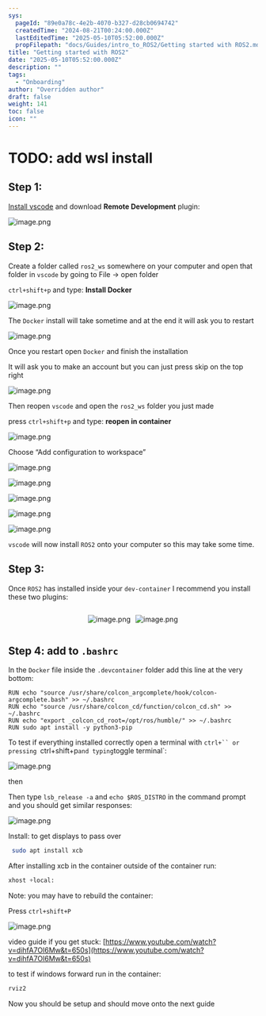 ```yaml
---
sys:
  pageId: "89e0a78c-4e2b-4070-b327-d28cb0694742"
  createdTime: "2024-08-21T00:24:00.000Z"
  lastEditedTime: "2025-05-10T05:52:00.000Z"
  propFilepath: "docs/Guides/intro_to_ROS2/Getting started with ROS2.md"
title: "Getting started with ROS2"
date: "2025-05-10T05:52:00.000Z"
description: ""
tags:
  - "Onboarding"
author: "Overridden author"
draft: false
weight: 141
toc: false
icon: ""
---
```


# TODO: add wsl install

## Step 1:

[Install vscode](https://code.visualstudio.com/download) and download **Remote Development** plugin:

![image.png](https://prod-files-secure.s3.us-west-2.amazonaws.com/d518164a-d88e-44d1-a4ee-3adb3bd8bce0/efb52993-1881-4a40-b95e-6f020334f022/image.png?X-Amz-Algorithm=AWS4-HMAC-SHA256&X-Amz-Content-Sha256=UNSIGNED-PAYLOAD&X-Amz-Credential=ASIAZI2LB4666AYUXH73%2F20250521%2Fus-west-2%2Fs3%2Faws4_request&X-Amz-Date=20250521T190728Z&X-Amz-Expires=3600&X-Amz-Security-Token=IQoJb3JpZ2luX2VjEAsaCXVzLXdlc3QtMiJHMEUCIQDVzVerWhtXM%2FOGrY7HemyKVaPIztjIWIgYH629PxowwwIgWmkLF6yhHbnjCW31sgTPOL0R%2FYrolU5pga7A0kFERvAqiAQIxP%2F%2F%2F%2F%2F%2F%2F%2F%2F%2FARAAGgw2Mzc0MjMxODM4MDUiDHoayd2ZRcvBG9tHnircA%2BeEe%2Ba2gyJLAbqNf72KGN7c766iHX4DXZLZT5FQ90c07LmBLKgrpK5zuwiQQXExYzPqC7mP7yg%2FAMyY%2Bnj77IR0UCyb%2B6uhMwlW0TCJXmGeqAX6dg9xCkcUDg1jfKqQUiWnulPlx3qUH3DI%2B5Su50KIerNwl9LSO3G8FWtyokyREoUC6fc7llfQTUR5uckLYlhYPqOYWYPANMG6higzYJ%2FaDKseRkC8IflYpOmjOEUovmLJBqfNfCsD6%2FXjCIxDtLF%2B00L2fTxKRgbNXR8RKYWiCB4i%2Bi0%2FGSMIcHUWqhfsnaryjBBREJEiGCB3MCiVw196gMsSiOo7G7JsNWXfCu6suYJjBqo0jL1yDCyralD2MlOJq26OvkXN%2FR8ZPpHul9qo1pDcGFKKe2W0QtWGgoGpsHKSN2uN8x9NmWKR17fPhBbUoJwZ8eBD8QyErasF1piYqjoRoh7IAgTZdRV9R0cgO1uRZ4bDAmjTB4S90bazDS%2BC9HvRPUp4gilUSRVTb%2FvgVZsWmaS6VTLsI7qzet5tYMXSrOzehU3gz7f%2F558aTI8n2z2Qo1LF%2F6j4ybo2p%2FCG1DassM0xoc4YsNDoOCnEQqrKA5JMFWu88qdoRIamd3ScE3T%2BA7fGbCd6MMDAuMEGOqUBHzZqRS9q5nRIwuHTFi9YO%2FswOnJY35g0NC2tyWt1ITABEFq6sBtnvqMTmUgivj%2BzelyqhtH66ukkd4AZqQKqD6IWCmWiVIk4GY9%2BSmdZP1W2RRpUHhsl%2B6S5PBZrzteZSkba3rBd8wYh4nydnEYZzNyQHCLcLKoRGpkE%2FcTyDiuGeHfHdb8GpJm%2FQ3T5AlAwdqEOmKRiJmqelQKUSjToH9Nd2czf&X-Amz-Signature=e133056009ceb1b416e92d25826fa166e68e866cd6dbafd324870ebe1da3fff9&X-Amz-SignedHeaders=host&x-id=GetObject)

## Step 2:

Create a folder called `ros2_ws` somewhere on your computer and open that folder in `vscode` by going to File → open folder 

`ctrl+shift+p` and type: **Install Docker**

![image.png](https://prod-files-secure.s3.us-west-2.amazonaws.com/d518164a-d88e-44d1-a4ee-3adb3bd8bce0/2269dc0e-1cd5-47ff-bceb-c04ad9b2eab0/image.png?X-Amz-Algorithm=AWS4-HMAC-SHA256&X-Amz-Content-Sha256=UNSIGNED-PAYLOAD&X-Amz-Credential=ASIAZI2LB4666AYUXH73%2F20250521%2Fus-west-2%2Fs3%2Faws4_request&X-Amz-Date=20250521T190728Z&X-Amz-Expires=3600&X-Amz-Security-Token=IQoJb3JpZ2luX2VjEAsaCXVzLXdlc3QtMiJHMEUCIQDVzVerWhtXM%2FOGrY7HemyKVaPIztjIWIgYH629PxowwwIgWmkLF6yhHbnjCW31sgTPOL0R%2FYrolU5pga7A0kFERvAqiAQIxP%2F%2F%2F%2F%2F%2F%2F%2F%2F%2FARAAGgw2Mzc0MjMxODM4MDUiDHoayd2ZRcvBG9tHnircA%2BeEe%2Ba2gyJLAbqNf72KGN7c766iHX4DXZLZT5FQ90c07LmBLKgrpK5zuwiQQXExYzPqC7mP7yg%2FAMyY%2Bnj77IR0UCyb%2B6uhMwlW0TCJXmGeqAX6dg9xCkcUDg1jfKqQUiWnulPlx3qUH3DI%2B5Su50KIerNwl9LSO3G8FWtyokyREoUC6fc7llfQTUR5uckLYlhYPqOYWYPANMG6higzYJ%2FaDKseRkC8IflYpOmjOEUovmLJBqfNfCsD6%2FXjCIxDtLF%2B00L2fTxKRgbNXR8RKYWiCB4i%2Bi0%2FGSMIcHUWqhfsnaryjBBREJEiGCB3MCiVw196gMsSiOo7G7JsNWXfCu6suYJjBqo0jL1yDCyralD2MlOJq26OvkXN%2FR8ZPpHul9qo1pDcGFKKe2W0QtWGgoGpsHKSN2uN8x9NmWKR17fPhBbUoJwZ8eBD8QyErasF1piYqjoRoh7IAgTZdRV9R0cgO1uRZ4bDAmjTB4S90bazDS%2BC9HvRPUp4gilUSRVTb%2FvgVZsWmaS6VTLsI7qzet5tYMXSrOzehU3gz7f%2F558aTI8n2z2Qo1LF%2F6j4ybo2p%2FCG1DassM0xoc4YsNDoOCnEQqrKA5JMFWu88qdoRIamd3ScE3T%2BA7fGbCd6MMDAuMEGOqUBHzZqRS9q5nRIwuHTFi9YO%2FswOnJY35g0NC2tyWt1ITABEFq6sBtnvqMTmUgivj%2BzelyqhtH66ukkd4AZqQKqD6IWCmWiVIk4GY9%2BSmdZP1W2RRpUHhsl%2B6S5PBZrzteZSkba3rBd8wYh4nydnEYZzNyQHCLcLKoRGpkE%2FcTyDiuGeHfHdb8GpJm%2FQ3T5AlAwdqEOmKRiJmqelQKUSjToH9Nd2czf&X-Amz-Signature=360c2b28296cc2b8ed7f2b1a095b23be3a39aede60498eae20cc527405bcd06c&X-Amz-SignedHeaders=host&x-id=GetObject)

The `Docker` install will take sometime and at the end it will ask you to restart

![image.png](https://prod-files-secure.s3.us-west-2.amazonaws.com/d518164a-d88e-44d1-a4ee-3adb3bd8bce0/ed233f78-be33-4b1f-b89c-9c346c0e961e/image.png?X-Amz-Algorithm=AWS4-HMAC-SHA256&X-Amz-Content-Sha256=UNSIGNED-PAYLOAD&X-Amz-Credential=ASIAZI2LB4666AYUXH73%2F20250521%2Fus-west-2%2Fs3%2Faws4_request&X-Amz-Date=20250521T190728Z&X-Amz-Expires=3600&X-Amz-Security-Token=IQoJb3JpZ2luX2VjEAsaCXVzLXdlc3QtMiJHMEUCIQDVzVerWhtXM%2FOGrY7HemyKVaPIztjIWIgYH629PxowwwIgWmkLF6yhHbnjCW31sgTPOL0R%2FYrolU5pga7A0kFERvAqiAQIxP%2F%2F%2F%2F%2F%2F%2F%2F%2F%2FARAAGgw2Mzc0MjMxODM4MDUiDHoayd2ZRcvBG9tHnircA%2BeEe%2Ba2gyJLAbqNf72KGN7c766iHX4DXZLZT5FQ90c07LmBLKgrpK5zuwiQQXExYzPqC7mP7yg%2FAMyY%2Bnj77IR0UCyb%2B6uhMwlW0TCJXmGeqAX6dg9xCkcUDg1jfKqQUiWnulPlx3qUH3DI%2B5Su50KIerNwl9LSO3G8FWtyokyREoUC6fc7llfQTUR5uckLYlhYPqOYWYPANMG6higzYJ%2FaDKseRkC8IflYpOmjOEUovmLJBqfNfCsD6%2FXjCIxDtLF%2B00L2fTxKRgbNXR8RKYWiCB4i%2Bi0%2FGSMIcHUWqhfsnaryjBBREJEiGCB3MCiVw196gMsSiOo7G7JsNWXfCu6suYJjBqo0jL1yDCyralD2MlOJq26OvkXN%2FR8ZPpHul9qo1pDcGFKKe2W0QtWGgoGpsHKSN2uN8x9NmWKR17fPhBbUoJwZ8eBD8QyErasF1piYqjoRoh7IAgTZdRV9R0cgO1uRZ4bDAmjTB4S90bazDS%2BC9HvRPUp4gilUSRVTb%2FvgVZsWmaS6VTLsI7qzet5tYMXSrOzehU3gz7f%2F558aTI8n2z2Qo1LF%2F6j4ybo2p%2FCG1DassM0xoc4YsNDoOCnEQqrKA5JMFWu88qdoRIamd3ScE3T%2BA7fGbCd6MMDAuMEGOqUBHzZqRS9q5nRIwuHTFi9YO%2FswOnJY35g0NC2tyWt1ITABEFq6sBtnvqMTmUgivj%2BzelyqhtH66ukkd4AZqQKqD6IWCmWiVIk4GY9%2BSmdZP1W2RRpUHhsl%2B6S5PBZrzteZSkba3rBd8wYh4nydnEYZzNyQHCLcLKoRGpkE%2FcTyDiuGeHfHdb8GpJm%2FQ3T5AlAwdqEOmKRiJmqelQKUSjToH9Nd2czf&X-Amz-Signature=ebc89b3c91c66c6091ff06d580177e8ca1e49ca32455b4bd751751963c9ec01c&X-Amz-SignedHeaders=host&x-id=GetObject)

Once you restart open `Docker` and finish the installation

It will ask you to make an account but you can just press skip on the top right

![image.png](https://prod-files-secure.s3.us-west-2.amazonaws.com/d518164a-d88e-44d1-a4ee-3adb3bd8bce0/21010ad9-1659-4fd9-9f59-9932a09b2a3d/image.png?X-Amz-Algorithm=AWS4-HMAC-SHA256&X-Amz-Content-Sha256=UNSIGNED-PAYLOAD&X-Amz-Credential=ASIAZI2LB4666AYUXH73%2F20250521%2Fus-west-2%2Fs3%2Faws4_request&X-Amz-Date=20250521T190728Z&X-Amz-Expires=3600&X-Amz-Security-Token=IQoJb3JpZ2luX2VjEAsaCXVzLXdlc3QtMiJHMEUCIQDVzVerWhtXM%2FOGrY7HemyKVaPIztjIWIgYH629PxowwwIgWmkLF6yhHbnjCW31sgTPOL0R%2FYrolU5pga7A0kFERvAqiAQIxP%2F%2F%2F%2F%2F%2F%2F%2F%2F%2FARAAGgw2Mzc0MjMxODM4MDUiDHoayd2ZRcvBG9tHnircA%2BeEe%2Ba2gyJLAbqNf72KGN7c766iHX4DXZLZT5FQ90c07LmBLKgrpK5zuwiQQXExYzPqC7mP7yg%2FAMyY%2Bnj77IR0UCyb%2B6uhMwlW0TCJXmGeqAX6dg9xCkcUDg1jfKqQUiWnulPlx3qUH3DI%2B5Su50KIerNwl9LSO3G8FWtyokyREoUC6fc7llfQTUR5uckLYlhYPqOYWYPANMG6higzYJ%2FaDKseRkC8IflYpOmjOEUovmLJBqfNfCsD6%2FXjCIxDtLF%2B00L2fTxKRgbNXR8RKYWiCB4i%2Bi0%2FGSMIcHUWqhfsnaryjBBREJEiGCB3MCiVw196gMsSiOo7G7JsNWXfCu6suYJjBqo0jL1yDCyralD2MlOJq26OvkXN%2FR8ZPpHul9qo1pDcGFKKe2W0QtWGgoGpsHKSN2uN8x9NmWKR17fPhBbUoJwZ8eBD8QyErasF1piYqjoRoh7IAgTZdRV9R0cgO1uRZ4bDAmjTB4S90bazDS%2BC9HvRPUp4gilUSRVTb%2FvgVZsWmaS6VTLsI7qzet5tYMXSrOzehU3gz7f%2F558aTI8n2z2Qo1LF%2F6j4ybo2p%2FCG1DassM0xoc4YsNDoOCnEQqrKA5JMFWu88qdoRIamd3ScE3T%2BA7fGbCd6MMDAuMEGOqUBHzZqRS9q5nRIwuHTFi9YO%2FswOnJY35g0NC2tyWt1ITABEFq6sBtnvqMTmUgivj%2BzelyqhtH66ukkd4AZqQKqD6IWCmWiVIk4GY9%2BSmdZP1W2RRpUHhsl%2B6S5PBZrzteZSkba3rBd8wYh4nydnEYZzNyQHCLcLKoRGpkE%2FcTyDiuGeHfHdb8GpJm%2FQ3T5AlAwdqEOmKRiJmqelQKUSjToH9Nd2czf&X-Amz-Signature=6ac34b88b5846cb7ae071832bd55489782672fb8495d6d29d951df141aae6353&X-Amz-SignedHeaders=host&x-id=GetObject)

Then reopen `vscode` and open the `ros2_ws` folder you just made

press `ctrl+shift+p` and type: **reopen in container**

![image.png](https://prod-files-secure.s3.us-west-2.amazonaws.com/d518164a-d88e-44d1-a4ee-3adb3bd8bce0/4e93b8c2-41ad-488c-8095-c74205196118/image.png?X-Amz-Algorithm=AWS4-HMAC-SHA256&X-Amz-Content-Sha256=UNSIGNED-PAYLOAD&X-Amz-Credential=ASIAZI2LB4666AYUXH73%2F20250521%2Fus-west-2%2Fs3%2Faws4_request&X-Amz-Date=20250521T190728Z&X-Amz-Expires=3600&X-Amz-Security-Token=IQoJb3JpZ2luX2VjEAsaCXVzLXdlc3QtMiJHMEUCIQDVzVerWhtXM%2FOGrY7HemyKVaPIztjIWIgYH629PxowwwIgWmkLF6yhHbnjCW31sgTPOL0R%2FYrolU5pga7A0kFERvAqiAQIxP%2F%2F%2F%2F%2F%2F%2F%2F%2F%2FARAAGgw2Mzc0MjMxODM4MDUiDHoayd2ZRcvBG9tHnircA%2BeEe%2Ba2gyJLAbqNf72KGN7c766iHX4DXZLZT5FQ90c07LmBLKgrpK5zuwiQQXExYzPqC7mP7yg%2FAMyY%2Bnj77IR0UCyb%2B6uhMwlW0TCJXmGeqAX6dg9xCkcUDg1jfKqQUiWnulPlx3qUH3DI%2B5Su50KIerNwl9LSO3G8FWtyokyREoUC6fc7llfQTUR5uckLYlhYPqOYWYPANMG6higzYJ%2FaDKseRkC8IflYpOmjOEUovmLJBqfNfCsD6%2FXjCIxDtLF%2B00L2fTxKRgbNXR8RKYWiCB4i%2Bi0%2FGSMIcHUWqhfsnaryjBBREJEiGCB3MCiVw196gMsSiOo7G7JsNWXfCu6suYJjBqo0jL1yDCyralD2MlOJq26OvkXN%2FR8ZPpHul9qo1pDcGFKKe2W0QtWGgoGpsHKSN2uN8x9NmWKR17fPhBbUoJwZ8eBD8QyErasF1piYqjoRoh7IAgTZdRV9R0cgO1uRZ4bDAmjTB4S90bazDS%2BC9HvRPUp4gilUSRVTb%2FvgVZsWmaS6VTLsI7qzet5tYMXSrOzehU3gz7f%2F558aTI8n2z2Qo1LF%2F6j4ybo2p%2FCG1DassM0xoc4YsNDoOCnEQqrKA5JMFWu88qdoRIamd3ScE3T%2BA7fGbCd6MMDAuMEGOqUBHzZqRS9q5nRIwuHTFi9YO%2FswOnJY35g0NC2tyWt1ITABEFq6sBtnvqMTmUgivj%2BzelyqhtH66ukkd4AZqQKqD6IWCmWiVIk4GY9%2BSmdZP1W2RRpUHhsl%2B6S5PBZrzteZSkba3rBd8wYh4nydnEYZzNyQHCLcLKoRGpkE%2FcTyDiuGeHfHdb8GpJm%2FQ3T5AlAwdqEOmKRiJmqelQKUSjToH9Nd2czf&X-Amz-Signature=ce1621a7ecb5893d5c5de2632c255c10456af7bd3f1ec0bdc1be1afd0a5c8ecf&X-Amz-SignedHeaders=host&x-id=GetObject)

Choose “Add configuration to workspace”

![image.png](https://prod-files-secure.s3.us-west-2.amazonaws.com/d518164a-d88e-44d1-a4ee-3adb3bd8bce0/9560b282-5060-4989-ba37-97e7b2c22476/image.png?X-Amz-Algorithm=AWS4-HMAC-SHA256&X-Amz-Content-Sha256=UNSIGNED-PAYLOAD&X-Amz-Credential=ASIAZI2LB4666AYUXH73%2F20250521%2Fus-west-2%2Fs3%2Faws4_request&X-Amz-Date=20250521T190728Z&X-Amz-Expires=3600&X-Amz-Security-Token=IQoJb3JpZ2luX2VjEAsaCXVzLXdlc3QtMiJHMEUCIQDVzVerWhtXM%2FOGrY7HemyKVaPIztjIWIgYH629PxowwwIgWmkLF6yhHbnjCW31sgTPOL0R%2FYrolU5pga7A0kFERvAqiAQIxP%2F%2F%2F%2F%2F%2F%2F%2F%2F%2FARAAGgw2Mzc0MjMxODM4MDUiDHoayd2ZRcvBG9tHnircA%2BeEe%2Ba2gyJLAbqNf72KGN7c766iHX4DXZLZT5FQ90c07LmBLKgrpK5zuwiQQXExYzPqC7mP7yg%2FAMyY%2Bnj77IR0UCyb%2B6uhMwlW0TCJXmGeqAX6dg9xCkcUDg1jfKqQUiWnulPlx3qUH3DI%2B5Su50KIerNwl9LSO3G8FWtyokyREoUC6fc7llfQTUR5uckLYlhYPqOYWYPANMG6higzYJ%2FaDKseRkC8IflYpOmjOEUovmLJBqfNfCsD6%2FXjCIxDtLF%2B00L2fTxKRgbNXR8RKYWiCB4i%2Bi0%2FGSMIcHUWqhfsnaryjBBREJEiGCB3MCiVw196gMsSiOo7G7JsNWXfCu6suYJjBqo0jL1yDCyralD2MlOJq26OvkXN%2FR8ZPpHul9qo1pDcGFKKe2W0QtWGgoGpsHKSN2uN8x9NmWKR17fPhBbUoJwZ8eBD8QyErasF1piYqjoRoh7IAgTZdRV9R0cgO1uRZ4bDAmjTB4S90bazDS%2BC9HvRPUp4gilUSRVTb%2FvgVZsWmaS6VTLsI7qzet5tYMXSrOzehU3gz7f%2F558aTI8n2z2Qo1LF%2F6j4ybo2p%2FCG1DassM0xoc4YsNDoOCnEQqrKA5JMFWu88qdoRIamd3ScE3T%2BA7fGbCd6MMDAuMEGOqUBHzZqRS9q5nRIwuHTFi9YO%2FswOnJY35g0NC2tyWt1ITABEFq6sBtnvqMTmUgivj%2BzelyqhtH66ukkd4AZqQKqD6IWCmWiVIk4GY9%2BSmdZP1W2RRpUHhsl%2B6S5PBZrzteZSkba3rBd8wYh4nydnEYZzNyQHCLcLKoRGpkE%2FcTyDiuGeHfHdb8GpJm%2FQ3T5AlAwdqEOmKRiJmqelQKUSjToH9Nd2czf&X-Amz-Signature=619575d7a3f7bf5b0837862723e0d32b7b4db94c36dbb52252ea3c648ecf4b5d&X-Amz-SignedHeaders=host&x-id=GetObject)

![image.png](https://prod-files-secure.s3.us-west-2.amazonaws.com/d518164a-d88e-44d1-a4ee-3adb3bd8bce0/2ee63f81-886b-48e8-a553-dc6e5eac99e4/image.png?X-Amz-Algorithm=AWS4-HMAC-SHA256&X-Amz-Content-Sha256=UNSIGNED-PAYLOAD&X-Amz-Credential=ASIAZI2LB4666AYUXH73%2F20250521%2Fus-west-2%2Fs3%2Faws4_request&X-Amz-Date=20250521T190728Z&X-Amz-Expires=3600&X-Amz-Security-Token=IQoJb3JpZ2luX2VjEAsaCXVzLXdlc3QtMiJHMEUCIQDVzVerWhtXM%2FOGrY7HemyKVaPIztjIWIgYH629PxowwwIgWmkLF6yhHbnjCW31sgTPOL0R%2FYrolU5pga7A0kFERvAqiAQIxP%2F%2F%2F%2F%2F%2F%2F%2F%2F%2FARAAGgw2Mzc0MjMxODM4MDUiDHoayd2ZRcvBG9tHnircA%2BeEe%2Ba2gyJLAbqNf72KGN7c766iHX4DXZLZT5FQ90c07LmBLKgrpK5zuwiQQXExYzPqC7mP7yg%2FAMyY%2Bnj77IR0UCyb%2B6uhMwlW0TCJXmGeqAX6dg9xCkcUDg1jfKqQUiWnulPlx3qUH3DI%2B5Su50KIerNwl9LSO3G8FWtyokyREoUC6fc7llfQTUR5uckLYlhYPqOYWYPANMG6higzYJ%2FaDKseRkC8IflYpOmjOEUovmLJBqfNfCsD6%2FXjCIxDtLF%2B00L2fTxKRgbNXR8RKYWiCB4i%2Bi0%2FGSMIcHUWqhfsnaryjBBREJEiGCB3MCiVw196gMsSiOo7G7JsNWXfCu6suYJjBqo0jL1yDCyralD2MlOJq26OvkXN%2FR8ZPpHul9qo1pDcGFKKe2W0QtWGgoGpsHKSN2uN8x9NmWKR17fPhBbUoJwZ8eBD8QyErasF1piYqjoRoh7IAgTZdRV9R0cgO1uRZ4bDAmjTB4S90bazDS%2BC9HvRPUp4gilUSRVTb%2FvgVZsWmaS6VTLsI7qzet5tYMXSrOzehU3gz7f%2F558aTI8n2z2Qo1LF%2F6j4ybo2p%2FCG1DassM0xoc4YsNDoOCnEQqrKA5JMFWu88qdoRIamd3ScE3T%2BA7fGbCd6MMDAuMEGOqUBHzZqRS9q5nRIwuHTFi9YO%2FswOnJY35g0NC2tyWt1ITABEFq6sBtnvqMTmUgivj%2BzelyqhtH66ukkd4AZqQKqD6IWCmWiVIk4GY9%2BSmdZP1W2RRpUHhsl%2B6S5PBZrzteZSkba3rBd8wYh4nydnEYZzNyQHCLcLKoRGpkE%2FcTyDiuGeHfHdb8GpJm%2FQ3T5AlAwdqEOmKRiJmqelQKUSjToH9Nd2czf&X-Amz-Signature=87b6f6f94a10ca67feb0b12750e70dffc5f786c8ec2d1045698ef7053aa3add8&X-Amz-SignedHeaders=host&x-id=GetObject)

![image.png](https://prod-files-secure.s3.us-west-2.amazonaws.com/d518164a-d88e-44d1-a4ee-3adb3bd8bce0/ae1580b2-b048-407e-aed9-b584224a7a04/image.png?X-Amz-Algorithm=AWS4-HMAC-SHA256&X-Amz-Content-Sha256=UNSIGNED-PAYLOAD&X-Amz-Credential=ASIAZI2LB4666AYUXH73%2F20250521%2Fus-west-2%2Fs3%2Faws4_request&X-Amz-Date=20250521T190728Z&X-Amz-Expires=3600&X-Amz-Security-Token=IQoJb3JpZ2luX2VjEAsaCXVzLXdlc3QtMiJHMEUCIQDVzVerWhtXM%2FOGrY7HemyKVaPIztjIWIgYH629PxowwwIgWmkLF6yhHbnjCW31sgTPOL0R%2FYrolU5pga7A0kFERvAqiAQIxP%2F%2F%2F%2F%2F%2F%2F%2F%2F%2FARAAGgw2Mzc0MjMxODM4MDUiDHoayd2ZRcvBG9tHnircA%2BeEe%2Ba2gyJLAbqNf72KGN7c766iHX4DXZLZT5FQ90c07LmBLKgrpK5zuwiQQXExYzPqC7mP7yg%2FAMyY%2Bnj77IR0UCyb%2B6uhMwlW0TCJXmGeqAX6dg9xCkcUDg1jfKqQUiWnulPlx3qUH3DI%2B5Su50KIerNwl9LSO3G8FWtyokyREoUC6fc7llfQTUR5uckLYlhYPqOYWYPANMG6higzYJ%2FaDKseRkC8IflYpOmjOEUovmLJBqfNfCsD6%2FXjCIxDtLF%2B00L2fTxKRgbNXR8RKYWiCB4i%2Bi0%2FGSMIcHUWqhfsnaryjBBREJEiGCB3MCiVw196gMsSiOo7G7JsNWXfCu6suYJjBqo0jL1yDCyralD2MlOJq26OvkXN%2FR8ZPpHul9qo1pDcGFKKe2W0QtWGgoGpsHKSN2uN8x9NmWKR17fPhBbUoJwZ8eBD8QyErasF1piYqjoRoh7IAgTZdRV9R0cgO1uRZ4bDAmjTB4S90bazDS%2BC9HvRPUp4gilUSRVTb%2FvgVZsWmaS6VTLsI7qzet5tYMXSrOzehU3gz7f%2F558aTI8n2z2Qo1LF%2F6j4ybo2p%2FCG1DassM0xoc4YsNDoOCnEQqrKA5JMFWu88qdoRIamd3ScE3T%2BA7fGbCd6MMDAuMEGOqUBHzZqRS9q5nRIwuHTFi9YO%2FswOnJY35g0NC2tyWt1ITABEFq6sBtnvqMTmUgivj%2BzelyqhtH66ukkd4AZqQKqD6IWCmWiVIk4GY9%2BSmdZP1W2RRpUHhsl%2B6S5PBZrzteZSkba3rBd8wYh4nydnEYZzNyQHCLcLKoRGpkE%2FcTyDiuGeHfHdb8GpJm%2FQ3T5AlAwdqEOmKRiJmqelQKUSjToH9Nd2czf&X-Amz-Signature=29e49cc13ccf2c9533c88ee724e96b53abb7ea39111e8bd63eb6298510d60e37&X-Amz-SignedHeaders=host&x-id=GetObject)

![image.png](https://prod-files-secure.s3.us-west-2.amazonaws.com/d518164a-d88e-44d1-a4ee-3adb3bd8bce0/53255b28-f75e-430f-b9e3-c0ac8577e42b/image.png?X-Amz-Algorithm=AWS4-HMAC-SHA256&X-Amz-Content-Sha256=UNSIGNED-PAYLOAD&X-Amz-Credential=ASIAZI2LB4666AYUXH73%2F20250521%2Fus-west-2%2Fs3%2Faws4_request&X-Amz-Date=20250521T190728Z&X-Amz-Expires=3600&X-Amz-Security-Token=IQoJb3JpZ2luX2VjEAsaCXVzLXdlc3QtMiJHMEUCIQDVzVerWhtXM%2FOGrY7HemyKVaPIztjIWIgYH629PxowwwIgWmkLF6yhHbnjCW31sgTPOL0R%2FYrolU5pga7A0kFERvAqiAQIxP%2F%2F%2F%2F%2F%2F%2F%2F%2F%2FARAAGgw2Mzc0MjMxODM4MDUiDHoayd2ZRcvBG9tHnircA%2BeEe%2Ba2gyJLAbqNf72KGN7c766iHX4DXZLZT5FQ90c07LmBLKgrpK5zuwiQQXExYzPqC7mP7yg%2FAMyY%2Bnj77IR0UCyb%2B6uhMwlW0TCJXmGeqAX6dg9xCkcUDg1jfKqQUiWnulPlx3qUH3DI%2B5Su50KIerNwl9LSO3G8FWtyokyREoUC6fc7llfQTUR5uckLYlhYPqOYWYPANMG6higzYJ%2FaDKseRkC8IflYpOmjOEUovmLJBqfNfCsD6%2FXjCIxDtLF%2B00L2fTxKRgbNXR8RKYWiCB4i%2Bi0%2FGSMIcHUWqhfsnaryjBBREJEiGCB3MCiVw196gMsSiOo7G7JsNWXfCu6suYJjBqo0jL1yDCyralD2MlOJq26OvkXN%2FR8ZPpHul9qo1pDcGFKKe2W0QtWGgoGpsHKSN2uN8x9NmWKR17fPhBbUoJwZ8eBD8QyErasF1piYqjoRoh7IAgTZdRV9R0cgO1uRZ4bDAmjTB4S90bazDS%2BC9HvRPUp4gilUSRVTb%2FvgVZsWmaS6VTLsI7qzet5tYMXSrOzehU3gz7f%2F558aTI8n2z2Qo1LF%2F6j4ybo2p%2FCG1DassM0xoc4YsNDoOCnEQqrKA5JMFWu88qdoRIamd3ScE3T%2BA7fGbCd6MMDAuMEGOqUBHzZqRS9q5nRIwuHTFi9YO%2FswOnJY35g0NC2tyWt1ITABEFq6sBtnvqMTmUgivj%2BzelyqhtH66ukkd4AZqQKqD6IWCmWiVIk4GY9%2BSmdZP1W2RRpUHhsl%2B6S5PBZrzteZSkba3rBd8wYh4nydnEYZzNyQHCLcLKoRGpkE%2FcTyDiuGeHfHdb8GpJm%2FQ3T5AlAwdqEOmKRiJmqelQKUSjToH9Nd2czf&X-Amz-Signature=353499dba661a48348f0a03bc666af13adb93c28381a47c014560796b8468e30&X-Amz-SignedHeaders=host&x-id=GetObject)

![image.png](https://prod-files-secure.s3.us-west-2.amazonaws.com/d518164a-d88e-44d1-a4ee-3adb3bd8bce0/7c562767-5af9-4ffb-97d1-327bcdf4ee00/image.png?X-Amz-Algorithm=AWS4-HMAC-SHA256&X-Amz-Content-Sha256=UNSIGNED-PAYLOAD&X-Amz-Credential=ASIAZI2LB4666AYUXH73%2F20250521%2Fus-west-2%2Fs3%2Faws4_request&X-Amz-Date=20250521T190728Z&X-Amz-Expires=3600&X-Amz-Security-Token=IQoJb3JpZ2luX2VjEAsaCXVzLXdlc3QtMiJHMEUCIQDVzVerWhtXM%2FOGrY7HemyKVaPIztjIWIgYH629PxowwwIgWmkLF6yhHbnjCW31sgTPOL0R%2FYrolU5pga7A0kFERvAqiAQIxP%2F%2F%2F%2F%2F%2F%2F%2F%2F%2FARAAGgw2Mzc0MjMxODM4MDUiDHoayd2ZRcvBG9tHnircA%2BeEe%2Ba2gyJLAbqNf72KGN7c766iHX4DXZLZT5FQ90c07LmBLKgrpK5zuwiQQXExYzPqC7mP7yg%2FAMyY%2Bnj77IR0UCyb%2B6uhMwlW0TCJXmGeqAX6dg9xCkcUDg1jfKqQUiWnulPlx3qUH3DI%2B5Su50KIerNwl9LSO3G8FWtyokyREoUC6fc7llfQTUR5uckLYlhYPqOYWYPANMG6higzYJ%2FaDKseRkC8IflYpOmjOEUovmLJBqfNfCsD6%2FXjCIxDtLF%2B00L2fTxKRgbNXR8RKYWiCB4i%2Bi0%2FGSMIcHUWqhfsnaryjBBREJEiGCB3MCiVw196gMsSiOo7G7JsNWXfCu6suYJjBqo0jL1yDCyralD2MlOJq26OvkXN%2FR8ZPpHul9qo1pDcGFKKe2W0QtWGgoGpsHKSN2uN8x9NmWKR17fPhBbUoJwZ8eBD8QyErasF1piYqjoRoh7IAgTZdRV9R0cgO1uRZ4bDAmjTB4S90bazDS%2BC9HvRPUp4gilUSRVTb%2FvgVZsWmaS6VTLsI7qzet5tYMXSrOzehU3gz7f%2F558aTI8n2z2Qo1LF%2F6j4ybo2p%2FCG1DassM0xoc4YsNDoOCnEQqrKA5JMFWu88qdoRIamd3ScE3T%2BA7fGbCd6MMDAuMEGOqUBHzZqRS9q5nRIwuHTFi9YO%2FswOnJY35g0NC2tyWt1ITABEFq6sBtnvqMTmUgivj%2BzelyqhtH66ukkd4AZqQKqD6IWCmWiVIk4GY9%2BSmdZP1W2RRpUHhsl%2B6S5PBZrzteZSkba3rBd8wYh4nydnEYZzNyQHCLcLKoRGpkE%2FcTyDiuGeHfHdb8GpJm%2FQ3T5AlAwdqEOmKRiJmqelQKUSjToH9Nd2czf&X-Amz-Signature=3ef1e3173f73b301d57213e91afbeaaff02c120965ffe6e6fc6a4a9f47bb791c&X-Amz-SignedHeaders=host&x-id=GetObject)

`vscode` will now install `ROS2` onto your computer so this may take some time.

## Step 3:

Once `ROS2` has installed inside your `dev-container` I recommend you install these two plugins:

<div style="display: flex;flex-direction: row; column-gap:10px; max-width: 630px;justify-content: center;">
<div>

![image.png](https://prod-files-secure.s3.us-west-2.amazonaws.com/d518164a-d88e-44d1-a4ee-3adb3bd8bce0/3fc3d550-5a54-4ba1-ba6b-faa01cdb7369/image.png?X-Amz-Algorithm=AWS4-HMAC-SHA256&X-Amz-Content-Sha256=UNSIGNED-PAYLOAD&X-Amz-Credential=ASIAZI2LB4667Z6G7UY6%2F20250521%2Fus-west-2%2Fs3%2Faws4_request&X-Amz-Date=20250521T190740Z&X-Amz-Expires=3600&X-Amz-Security-Token=IQoJb3JpZ2luX2VjEAsaCXVzLXdlc3QtMiJHMEUCIAuM0Apy2fxYb5%2FpxZCQqMFOdpUQnaRCPdO4JYGqtRiMAiEAkdl9xrNFpU7wv%2BbWtTq2IUrNtY8xcg1G4I3OZidBtOcqiAQIxP%2F%2F%2F%2F%2F%2F%2F%2F%2F%2FARAAGgw2Mzc0MjMxODM4MDUiDN9ZUlOZxWSlOo9XvircA%2Fss7Yya8eUQWhySQBenKC7XxgDQ3m0hIt3YNpOU7HqVWqrGDwAO4yVEb1YpS8I8QDszsiL%2Ftqjzz2LJYrB9VvsHvpx1IPiYRq%2F0oOaLAnZ3OlXv7YV9v7yTFBAxJmo%2BVCWJxL3ciCXLTKQULWJvW0oGE7wkbr93UcoP2bx6pdeMyI0aUlWuq%2Fcy5%2BByEda01gTu9diZ2h7aj%2F3q1HStJ8xNYhohauuriESh8n%2FvhpqJOXuwvETQurY2mBeWyN32Ee%2FbnbPfVQ2PWHN2R1h2gfgTW1kYse0h48XrD%2BIehoLon7vgM6JnCn0ZxPsIVuszgBKiqL%2FmiWJNlP3Ody0S8SWjLPufltqAcmYepn91wC61Na21FsBA%2BLhkshR2ljf0SSxpvGUmEIjjg27xKziuoxwMySbjU8NeasBktRPU9KuHjlaGTp4iFH0iTpzUP7%2F8U04Kb8x92WJkW1Ts%2FNMBAPpxAbTBmHs8gewAJdaS5pNUCFpu7X%2F8jny3WbSV%2FZgN6JpW1iiH1ksch0ih3sgNhv6RkWw3Aiypb0TNgwR%2FlfAZSeyChNEjxVJ0b38rqJJzANAbl4SZor2uu%2BgiBcgFBCtAE7lrVuFpz9arMykXGEbuJ34ZBkRF23DjVZOhMNnAuMEGOqUBo51ieyyfUgs0bCSKIUNONDDT1Gd7roAnCiuImeAOJ7YTGRRC1DTxuVFkQLdwDkOJfaDcdG8W%2Bvw3xfPTJaoG%2F9TU6lh%2FVfG2xX7kn%2B%2F9EzEReN9WVsvDVqAjhE0c58X%2BREx%2FLtU3CAip%2Ba%2F3uUf%2BTjD4Vh%2F4jO6OdMbvbJ%2FQOlmKYrRO4YVjhbFA9%2Fxif3DGbSOf4F0lzlxxqiwMH%2FXE%2FWQr6Bq9&X-Amz-Signature=df6b0a1f1bee6b09888c07ec7760b64eeddc8f46434ef73ab44459cad8cc42c6&X-Amz-SignedHeaders=host&x-id=GetObject)

</div>
<div>

![image.png](https://prod-files-secure.s3.us-west-2.amazonaws.com/d518164a-d88e-44d1-a4ee-3adb3bd8bce0/d994cc66-13c2-4093-a5a3-f84cf4601a82/image.png?X-Amz-Algorithm=AWS4-HMAC-SHA256&X-Amz-Content-Sha256=UNSIGNED-PAYLOAD&X-Amz-Credential=ASIAZI2LB466S4VM6VZL%2F20250521%2Fus-west-2%2Fs3%2Faws4_request&X-Amz-Date=20250521T190743Z&X-Amz-Expires=3600&X-Amz-Security-Token=IQoJb3JpZ2luX2VjEAsaCXVzLXdlc3QtMiJGMEQCIGvK0EgqjSq83qLMxjdRpxG6%2BhW%2BoJ%2BdaI9cJuZXmaw2AiBGZqyU39TAwx7zBdGuGmHaE6mY9CiR4cxxLbSJ3%2FGxRSqIBAjE%2F%2F%2F%2F%2F%2F%2F%2F%2F%2F8BEAAaDDYzNzQyMzE4MzgwNSIMGnELf%2FedZTQpFh%2BAKtwD9nE6IqaBj7er1GtTSIvl%2BMG%2BZq8QNqZl3Zc8s27HwU27buxya%2BEBN84Raen6wUdstJ%2FrXLVQS0lISSr%2BsyP7O4J4TmErVCBWX2SKtQc4WksQwa2N9RXO8Wc9uLQzhrdv7DMhUzJuQqSg5YZG2vsxEecKKvnhvN5ALLCBqhirihED4LKAVvFEvImIKGBmwB%2Fx2F06gRcXscJBnF4pXl80mcfHoCWw8D3nhMoMeWPtW44iiAZtzpB4CHa28Wqng7xh%2BLHs1sDtAz5wadElnjf24eb%2B97lNHQKckNxtNN4RofelopqK4tDd4z83AwaUGM7EGNSd29o4IxDPl%2BdWVD7dlkOdkA1AtcokTiw9eo2YjsdCWlRi7FC7ehaj9xB2Kac7cvkL5lVdZ04iTjfNWsp30oEc52VscZFIQ9mpl1HzoLh3JZU8tW12KTT0RiHaTQqqha9%2BueXzZt1llEbERLnCXpij4VRQzPgOXLWpwTIUuXxOlWD3T58UoZ%2B13y7%2FXejf8%2BfsTyWmcy5JhIhFL%2FxfdfmhAJ5CnsMeI1bmMgAOsLHfmrrluQJHVbK2Hk2mvm81WH%2B97QO3rchm%2B8f8d1HVRz%2Fub5oS59TlOwEPSGEVUrcx32YB5ausf0DEJaQwwMC4wQY6pgEDInRIC9fsc8NUwcCO9bmL44Xym0T3YUQQ0IorVDG2%2FnV71Y1sQr0qcbLhQjFhTSqRHb7SUSr46E1fZHKCIxzBlQen2je7DpWEAozaDElkOKTezuLfPa57QKEKykTj9BU8clfaj5SdT6v46MzqN7I9N3N5upMW4HMCdeI39d6%2BH6ASllEEtvzzao9qvd3BZFbyGAO2RlYBGidYtoF3v4Mffg1ymDm%2B&X-Amz-Signature=d75b558dc149745afe5a7e789edb299d58aab6ae9115fed895a5db97207e6d71&X-Amz-SignedHeaders=host&x-id=GetObject)

</div>
</div>

## Step 4: add to `.bashrc`

In the `Docker` file inside the `.devcontainer` folder add this line at the very bottom: 

```docker
RUN echo "source /usr/share/colcon_argcomplete/hook/colcon-argcomplete.bash" >> ~/.bashrc
RUN echo "source /usr/share/colcon_cd/function/colcon_cd.sh" >> ~/.bashrc
RUN echo "export _colcon_cd_root=/opt/ros/humble/" >> ~/.bashrc
RUN sudo apt install -y python3-pip 
```

To test if everything installed correctly open a terminal with `ctrl+`` or pressing `ctrl+shift+p` and typing `toggle terminal`:

![image.png](https://prod-files-secure.s3.us-west-2.amazonaws.com/d518164a-d88e-44d1-a4ee-3adb3bd8bce0/6a4943d8-b04e-4c02-9a58-775f3384d1a5/image.png?X-Amz-Algorithm=AWS4-HMAC-SHA256&X-Amz-Content-Sha256=UNSIGNED-PAYLOAD&X-Amz-Credential=ASIAZI2LB4666AYUXH73%2F20250521%2Fus-west-2%2Fs3%2Faws4_request&X-Amz-Date=20250521T190728Z&X-Amz-Expires=3600&X-Amz-Security-Token=IQoJb3JpZ2luX2VjEAsaCXVzLXdlc3QtMiJHMEUCIQDVzVerWhtXM%2FOGrY7HemyKVaPIztjIWIgYH629PxowwwIgWmkLF6yhHbnjCW31sgTPOL0R%2FYrolU5pga7A0kFERvAqiAQIxP%2F%2F%2F%2F%2F%2F%2F%2F%2F%2FARAAGgw2Mzc0MjMxODM4MDUiDHoayd2ZRcvBG9tHnircA%2BeEe%2Ba2gyJLAbqNf72KGN7c766iHX4DXZLZT5FQ90c07LmBLKgrpK5zuwiQQXExYzPqC7mP7yg%2FAMyY%2Bnj77IR0UCyb%2B6uhMwlW0TCJXmGeqAX6dg9xCkcUDg1jfKqQUiWnulPlx3qUH3DI%2B5Su50KIerNwl9LSO3G8FWtyokyREoUC6fc7llfQTUR5uckLYlhYPqOYWYPANMG6higzYJ%2FaDKseRkC8IflYpOmjOEUovmLJBqfNfCsD6%2FXjCIxDtLF%2B00L2fTxKRgbNXR8RKYWiCB4i%2Bi0%2FGSMIcHUWqhfsnaryjBBREJEiGCB3MCiVw196gMsSiOo7G7JsNWXfCu6suYJjBqo0jL1yDCyralD2MlOJq26OvkXN%2FR8ZPpHul9qo1pDcGFKKe2W0QtWGgoGpsHKSN2uN8x9NmWKR17fPhBbUoJwZ8eBD8QyErasF1piYqjoRoh7IAgTZdRV9R0cgO1uRZ4bDAmjTB4S90bazDS%2BC9HvRPUp4gilUSRVTb%2FvgVZsWmaS6VTLsI7qzet5tYMXSrOzehU3gz7f%2F558aTI8n2z2Qo1LF%2F6j4ybo2p%2FCG1DassM0xoc4YsNDoOCnEQqrKA5JMFWu88qdoRIamd3ScE3T%2BA7fGbCd6MMDAuMEGOqUBHzZqRS9q5nRIwuHTFi9YO%2FswOnJY35g0NC2tyWt1ITABEFq6sBtnvqMTmUgivj%2BzelyqhtH66ukkd4AZqQKqD6IWCmWiVIk4GY9%2BSmdZP1W2RRpUHhsl%2B6S5PBZrzteZSkba3rBd8wYh4nydnEYZzNyQHCLcLKoRGpkE%2FcTyDiuGeHfHdb8GpJm%2FQ3T5AlAwdqEOmKRiJmqelQKUSjToH9Nd2czf&X-Amz-Signature=61b0f9735a2afeaff909f923e4031c22318421da3500bbdf0a379dc73e2d5bd5&X-Amz-SignedHeaders=host&x-id=GetObject)

then 

Then type `lsb_release -a` and `echo $ROS_DISTRO` in the command prompt and you should get similar responses:

![image.png](https://prod-files-secure.s3.us-west-2.amazonaws.com/d518164a-d88e-44d1-a4ee-3adb3bd8bce0/3e635dec-a805-4e85-8b9e-d000e5b71a4e/image.png?X-Amz-Algorithm=AWS4-HMAC-SHA256&X-Amz-Content-Sha256=UNSIGNED-PAYLOAD&X-Amz-Credential=ASIAZI2LB4666AYUXH73%2F20250521%2Fus-west-2%2Fs3%2Faws4_request&X-Amz-Date=20250521T190728Z&X-Amz-Expires=3600&X-Amz-Security-Token=IQoJb3JpZ2luX2VjEAsaCXVzLXdlc3QtMiJHMEUCIQDVzVerWhtXM%2FOGrY7HemyKVaPIztjIWIgYH629PxowwwIgWmkLF6yhHbnjCW31sgTPOL0R%2FYrolU5pga7A0kFERvAqiAQIxP%2F%2F%2F%2F%2F%2F%2F%2F%2F%2FARAAGgw2Mzc0MjMxODM4MDUiDHoayd2ZRcvBG9tHnircA%2BeEe%2Ba2gyJLAbqNf72KGN7c766iHX4DXZLZT5FQ90c07LmBLKgrpK5zuwiQQXExYzPqC7mP7yg%2FAMyY%2Bnj77IR0UCyb%2B6uhMwlW0TCJXmGeqAX6dg9xCkcUDg1jfKqQUiWnulPlx3qUH3DI%2B5Su50KIerNwl9LSO3G8FWtyokyREoUC6fc7llfQTUR5uckLYlhYPqOYWYPANMG6higzYJ%2FaDKseRkC8IflYpOmjOEUovmLJBqfNfCsD6%2FXjCIxDtLF%2B00L2fTxKRgbNXR8RKYWiCB4i%2Bi0%2FGSMIcHUWqhfsnaryjBBREJEiGCB3MCiVw196gMsSiOo7G7JsNWXfCu6suYJjBqo0jL1yDCyralD2MlOJq26OvkXN%2FR8ZPpHul9qo1pDcGFKKe2W0QtWGgoGpsHKSN2uN8x9NmWKR17fPhBbUoJwZ8eBD8QyErasF1piYqjoRoh7IAgTZdRV9R0cgO1uRZ4bDAmjTB4S90bazDS%2BC9HvRPUp4gilUSRVTb%2FvgVZsWmaS6VTLsI7qzet5tYMXSrOzehU3gz7f%2F558aTI8n2z2Qo1LF%2F6j4ybo2p%2FCG1DassM0xoc4YsNDoOCnEQqrKA5JMFWu88qdoRIamd3ScE3T%2BA7fGbCd6MMDAuMEGOqUBHzZqRS9q5nRIwuHTFi9YO%2FswOnJY35g0NC2tyWt1ITABEFq6sBtnvqMTmUgivj%2BzelyqhtH66ukkd4AZqQKqD6IWCmWiVIk4GY9%2BSmdZP1W2RRpUHhsl%2B6S5PBZrzteZSkba3rBd8wYh4nydnEYZzNyQHCLcLKoRGpkE%2FcTyDiuGeHfHdb8GpJm%2FQ3T5AlAwdqEOmKRiJmqelQKUSjToH9Nd2czf&X-Amz-Signature=d24a6f0a39492a0c9fe115c669a1eee503d12fbcf60ba988d080dde5445ebea4&X-Amz-SignedHeaders=host&x-id=GetObject)

Install:  to get displays to pass over

```bash
 sudo apt install xcb
```

After installing xcb in the container outside of the container run:

```python
xhost +local:
```

Note: you may have to rebuild the container:

Press `ctrl+shift+P`

![image.png](https://prod-files-secure.s3.us-west-2.amazonaws.com/d518164a-d88e-44d1-a4ee-3adb3bd8bce0/6c2be660-2618-4c38-9c26-53554f7a0b7b/image.png?X-Amz-Algorithm=AWS4-HMAC-SHA256&X-Amz-Content-Sha256=UNSIGNED-PAYLOAD&X-Amz-Credential=ASIAZI2LB4666AYUXH73%2F20250521%2Fus-west-2%2Fs3%2Faws4_request&X-Amz-Date=20250521T190728Z&X-Amz-Expires=3600&X-Amz-Security-Token=IQoJb3JpZ2luX2VjEAsaCXVzLXdlc3QtMiJHMEUCIQDVzVerWhtXM%2FOGrY7HemyKVaPIztjIWIgYH629PxowwwIgWmkLF6yhHbnjCW31sgTPOL0R%2FYrolU5pga7A0kFERvAqiAQIxP%2F%2F%2F%2F%2F%2F%2F%2F%2F%2FARAAGgw2Mzc0MjMxODM4MDUiDHoayd2ZRcvBG9tHnircA%2BeEe%2Ba2gyJLAbqNf72KGN7c766iHX4DXZLZT5FQ90c07LmBLKgrpK5zuwiQQXExYzPqC7mP7yg%2FAMyY%2Bnj77IR0UCyb%2B6uhMwlW0TCJXmGeqAX6dg9xCkcUDg1jfKqQUiWnulPlx3qUH3DI%2B5Su50KIerNwl9LSO3G8FWtyokyREoUC6fc7llfQTUR5uckLYlhYPqOYWYPANMG6higzYJ%2FaDKseRkC8IflYpOmjOEUovmLJBqfNfCsD6%2FXjCIxDtLF%2B00L2fTxKRgbNXR8RKYWiCB4i%2Bi0%2FGSMIcHUWqhfsnaryjBBREJEiGCB3MCiVw196gMsSiOo7G7JsNWXfCu6suYJjBqo0jL1yDCyralD2MlOJq26OvkXN%2FR8ZPpHul9qo1pDcGFKKe2W0QtWGgoGpsHKSN2uN8x9NmWKR17fPhBbUoJwZ8eBD8QyErasF1piYqjoRoh7IAgTZdRV9R0cgO1uRZ4bDAmjTB4S90bazDS%2BC9HvRPUp4gilUSRVTb%2FvgVZsWmaS6VTLsI7qzet5tYMXSrOzehU3gz7f%2F558aTI8n2z2Qo1LF%2F6j4ybo2p%2FCG1DassM0xoc4YsNDoOCnEQqrKA5JMFWu88qdoRIamd3ScE3T%2BA7fGbCd6MMDAuMEGOqUBHzZqRS9q5nRIwuHTFi9YO%2FswOnJY35g0NC2tyWt1ITABEFq6sBtnvqMTmUgivj%2BzelyqhtH66ukkd4AZqQKqD6IWCmWiVIk4GY9%2BSmdZP1W2RRpUHhsl%2B6S5PBZrzteZSkba3rBd8wYh4nydnEYZzNyQHCLcLKoRGpkE%2FcTyDiuGeHfHdb8GpJm%2FQ3T5AlAwdqEOmKRiJmqelQKUSjToH9Nd2czf&X-Amz-Signature=46500a93d3ccd0fdce70f7f5e8f279e1320db97cf0dd095dce90bbe42f8774dd&X-Amz-SignedHeaders=host&x-id=GetObject)

video guide if you get stuck: [https://www.youtube.com/watch?v=dihfA7Ol6Mw&t=650s](https://www.youtube.com/watch?v=dihfA7Ol6Mw&t=650s)

to test if windows forward run in the container:

```bash
rviz2
```

Now you should be setup and should move onto the next guide 
